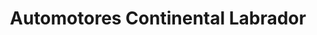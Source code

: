 ---
title: "Automotores Continental Labrador"
url: /quito/automotores-continental-labrador/
shop: Autowerkstatt
---